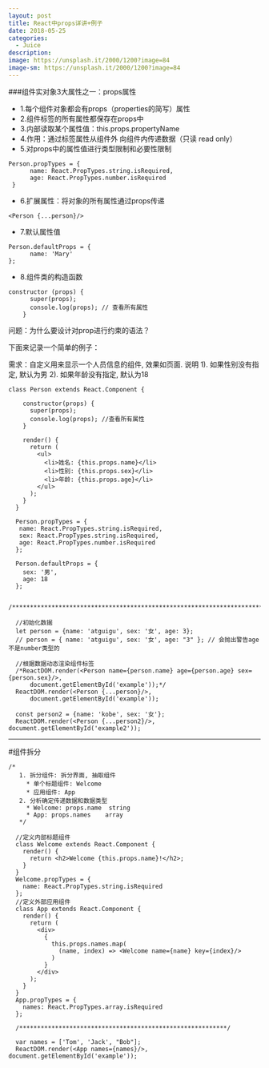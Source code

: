 ```yaml
---
layout: post
title: React中props详讲+例子
date: 2018-05-25
categories:
  - Juice
description: 
image: https://unsplash.it/2000/1200?image=84
image-sm: https://unsplash.it/2000/1200?image=84
---
```


###组件实对象3大属性之一：props属性
- 1.每个组件对象都会有props（properties的简写）属性
- 2.组件标签的所有属性都保存在props中
- 3.内部读取某个属性值：this.props.propertyName
- 4.作用：通过标签属性从组件外 向组件内传递数据（只读 read only）
- 5.对props中的属性值进行类型限制和必要性限制
```
Person.propTypes = {
      name: React.PropTypes.string.isRequired,
      age: React.PropTypes.number.isRequired
 }
```
- 6.扩展属性：将对象的所有属性通过props传递
```
<Person {...person}/>
```
- 7.默认属性值
```
Person.defaultProps = {
      name: 'Mary'
};
```
- 8.组件类的构造函数
```
constructor (props) {
      super(props);
      console.log(props); // 查看所有属性
    }
```
 
问题：为什么要设计对prop进行约束的语法？

下面来记录一个简单的例子：

需求：自定义用来显示一个人员信息的组件, 效果如页面. 说明
    1). 如果性别没有指定, 默认为男
    2). 如果年龄没有指定, 默认为18

```
class Person extends React.Component {

    constructor(props) {
      super(props);
      console.log(props); //查看所有属性
    }

    render() {
      return (
        <ul>
          <li>姓名: {this.props.name}</li>
          <li>性别: {this.props.sex}</li>
          <li>年龄: {this.props.age}</li>
        </ul>
      );
    }
  }

  Person.propTypes = {
   name: React.PropTypes.string.isRequired,
   sex: React.PropTypes.string.isRequired,
   age: React.PropTypes.number.isRequired
  };

  Person.defaultProps = {
    sex: '男',
    age: 18
  };

  /************************************************************************/

  //初始化数据
  let person = {name: 'atguigu', sex: '女', age: 3};
  // person = { name: 'atguigu', sex: '女', age: "3" }; // 会抛出警告age不是number类型的

  //根据数据动态渲染组件标签
  /*ReactDOM.render(<Person name={person.name} age={person.age} sex={person.sex}/>,
      document.getElementById('example'));*/
  ReactDOM.render(<Person {...person}/>,
      document.getElementById('example'));

  const person2 = {name: 'kobe', sex: '女'};
  ReactDOM.render(<Person {...person2}/>, document.getElementById('example2'));
```
-------------------------------------
#组件拆分
```
/*
   1. 拆分组件: 拆分界面, 抽取组件
     * 单个标题组件: Welcome
     * 应用组件: App
   2. 分析确定传递数据和数据类型
     * Welcome: props.name  string
     * App: props.names    array
   */

  //定义内部标题组件
  class Welcome extends React.Component {
    render() {
      return <h2>Welcome {this.props.name}!</h2>;
    }
  }
  Welcome.propTypes = {
    name: React.PropTypes.string.isRequired
  };
  //定义外部应用组件
  class App extends React.Component {
    render() {
      return (
        <div>
          {
            this.props.names.map(
              (name, index) => <Welcome name={name} key={index}/>
            )
          }
        </div>
      );
    }
  }
  App.propTypes = {
    names: React.PropTypes.array.isRequired
  };

  /**********************************************************/

  var names = ['Tom', 'Jack', "Bob"];
  ReactDOM.render(<App names={names}/>, document.getElementById('example'));
```
